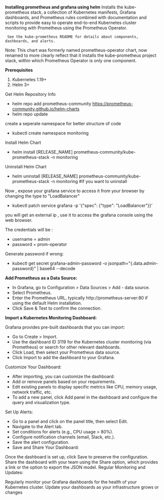 **Installing prometheus and grafana using helm**
     Installs the kube-prometheus stack, a collection of Kubernetes manifests, Grafana dashboards, and Prometheus rules combined with documentation and scripts to provide easy to operate end-to-end Kubernetes cluster monitoring with Prometheus using the Prometheus Operator.

     See the kube-prometheus README for details about components, dashboards, and alerts.

Note: This chart was formerly named prometheus-operator chart, now renamed to more clearly reflect that it installs the kube-prometheus project stack, within which Prometheus Operator is only one component.

**Prerequisites**
1. Kubernetes 1.19+
2. Helm 3+

Get Helm Repository Info
   
   - helm repo add prometheus-community https://prometheus-community.github.io/helm-charts
   - helm repo update

create a seperate namespace for better structure of code
   - kubectl create namespace monitoring

Install Helm Chart
   - helm install [RELEASE_NAME] prometheus-community/kube-prometheus-stack  -n monitoring  


Uninstall Helm Chart
   - helm uninstall [RELEASE_NAME] prometheus-community/kube-prometheus-stack -n monitoring  #if you want to uninstall


Now , expose your grafana service to access it from your browser by changing the type to "LoadBalancer"
   
   - kubectl patch service grafana -p '{"spec": {"type": "LoadBalancer"}}'

 you will get an external ip , use it to access the grafana console using the web browser. 

 The credentials will be :
  
   - username = admin
   - password = prom-operator

 Generate password if wrong:

   - kubectl get secret grafana-admin-password -o jsonpath="{.data.admin-password}" | base64 --decode

**Add Prometheus as a Data Source:**

   - In Grafana, go to Configuration > Data Sources > Add - data source.
   - Select Prometheus.
   - Enter the Prometheus URL, typically http://prometheus-server:80 if using the default Helm installation.
   - Click Save & Test to confirm the connection.

**Import a Kubernetes Monitoring Dashboard:**

Grafana provides pre-built dashboards that you can import:

   - Go to Create > Import.
   - Use the dashboard ID 3119 for the Kubernetes cluster monitoring (via Prometheus) or search for other relevant dashboards.
   - Click Load, then select your Prometheus data source.
   - Click Import to add the dashboard to your Grafana.

Customize Your Dashboard:

   - After importing, you can customize the dashboard:
   - Add or remove panels based on your requirements.
   - Edit existing panels to display specific metrics like CPU, memory usage, network traffic, etc.
   - To add a new panel, click Add panel in the dashboard and configure the query and visualization type.

Set Up Alerts:

   - Go to a panel and click on the panel title, then select Edit.
   - Navigate to the Alert tab.
   - Set conditions for alerts (e.g., CPU usage > 80%).
   - Configure notification channels (email, Slack, etc.).
   - Save the alert configuration.
   - Save and Share Your Dashboard:

Once the dashboard is set up, click Save to preserve the configuration.
Share the dashboard with your team using the Share option, which provides a link or the option to export the JSON model.
Regular Monitoring and Updates:

Regularly monitor your Grafana dashboards for the health of your Kubernetes cluster.
Update your dashboards as your infrastructure grows or changes   
  


